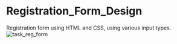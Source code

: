 # Registration_Form_Design
Registration form using HTML and CSS, using various input types. 
![task_reg_form](https://user-images.githubusercontent.com/116146046/205275584-c7764fb8-352e-4abc-870f-1604be21f483.png)
